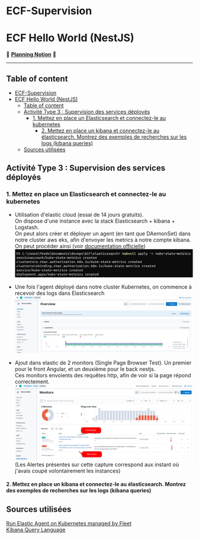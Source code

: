 # ECF-Supervision

# ECF Hello World (NestJS)
📅 [**Planning Notion**](https://mirror-paw-f24.notion.site/f2fa7cecae5a4cd4a1792bf963ec744a?v=b71bd3754f5541c1a7c1a23cbb2f1ca9) 📅  
___ 
## Table of content
- [ECF-Supervision](#ecf-supervision)
- [ECF Hello World (NestJS)](#ecf-hello-world-nestjs)
  - [Table of content](#table-of-content)
  - [Activité Type 3 : Supervision des services déployés](#activité-type-3--supervision-des-services-déployés)
    - [1. Mettez en place un Elasticsearch et connectez-le au kubernetes](#1-mettez-en-place-un-elasticsearch-et-connectez-le-au-kubernetes)
      - [2. Mettez en place un kibana et connectez-le au élasticsearch. Montrez des exemples de recherches sur les logs (kibana queries)](#2-mettez-en-place-un-kibana-et-connectez-le-au-élasticsearch-montrez-des-exemples-de-recherches-sur-les-logs-kibana-queries)
  - [Sources utilisées](#sources-utilisées)


## Activité Type 3 : Supervision des services déployés  

### 1. Mettez en place un Elasticsearch et connectez-le au kubernetes  

- Utilisation d'elastic cloud (essai de 14 jours gratuits).  
On dispose d'une instance avec la stack Elasticsearch + kibana + Logstash.  
On peut alors créer et déployer un agent (en tant que DAemonSet) dans notre cluster aws eks, afin d'envoyer les metrics à notre compte kibana.  
On peut procéder ainsi (voir [documentation officielle](https://www.elastic.co/guide/en/fleet/8.8/running-on-kubernetes-managed-by-fleet.html#running-on-kubernetes-managed-by-fleet))  
![agent](img/image.png)  

- Une fois l'agent déployé dans notre cluster Kubernetes, on commence à recevoir des logs dans Elasticsearch   
![logs](img/image-1.png)

- Ajout dans elastic de 2 monitors (Single Page Browser Test). Un premier pour le front Angular, et un deuxième pour le back nestjs.  
Ces monitors envoients des requêtes http, afin de voir si la page répond correctement. 
![monitor](img/image-2.png)  
(Les Alertes présentes sur cette capture correspond aux instant où j'avais coupé volontairement les instances)

#### 2. Mettez en place un kibana et connectez-le au élasticsearch. Montrez des exemples de recherches sur les logs (kibana queries)

## Sources utilisées  

[Run Elastic Agent on Kubernetes managed by Fleet](https://www.elastic.co/guide/en/fleet/8.8/running-on-kubernetes-managed-by-fleet.html#running-on-kubernetes-managed-by-fleet)  
[Kibana Query Language](https://www.elastic.co/guide/en/kibana/current/kuery-query.html)